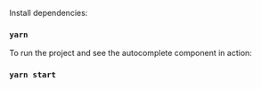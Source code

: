 
Install dependencies:

### `yarn`

To run the project and see the autocomplete component in action:

### `yarn start`
